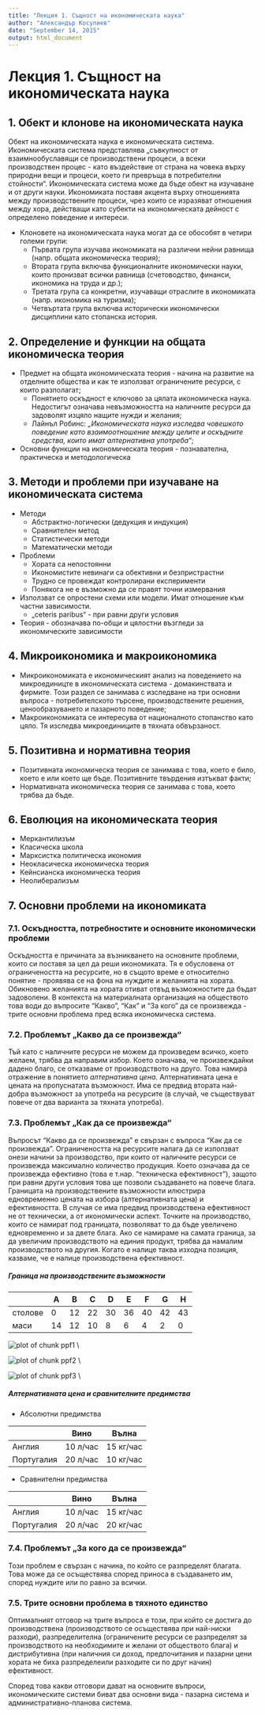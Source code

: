 ```yaml
---
title: "Лекция 1. Същност на икономическата наука"
author: "Александър Косулиев"
date: "September 14, 2015"
output: html_document
---
```


# Лекция 1. Същност на икономическата наука

## 1. Обект и клонове на икономическата наука

Обект на икономическата наука е икономическата система. Икономическата система представлява „съвкупност от взаимнообуславящи се производствени процеси, а всеки производствен процес - като въздействие от страна на човека върху природни вещи и процеси, което ги превръща в потребителни стойности“. Икономическата система може да бъде обект на изучаване и от други науки. Икономиката поставя акцента върху отношенията между производствените процеси, чрез които се изразяват отношения между хора, действащи като субекти на икономическата дейност с определено поведение и интереси.

* Клоновете на икономическата наука могат да се обособят в четири големи групи:
  * Първата група изучава икономиката на различни нейни равнища (напр. общата икономическа теория);
  * Втората група включва функционалните икономически науки, които пронизват всички равнища (счетоводство, финанси, икономика на труда и др.);
  * Третата група са конкретни, изучаващи отраслите в икономиката (напр. икономика на туризма);
  * Четвъртата група включва исторически икономически дисциплини като стопанска история.

## 2. Определение и функции на общата икономическа теория

* Предмет на общата икономическата теория - начина на развитие на отделните общества и как те използват ограничените ресурси, с които разполагат;
  * Понятието оскъдност е ключово за цялата икономическа наука. Недостигът означава невъзможността на наличните ресурси да задоволят изцяло нащите нужди и желания;
  * Лайнъл Робинс: _„Икономическата наука изследва човешкото поведение като взаимоотношение между целите и оскъдните средства, които имат алтернативна употреба“_;
* Основни функции на икономическата теория - познавателна, практическа и методологическа

## 3. Методи и проблеми при изучаване на икономическата система

* Методи
  * Абстрактно-логически (дедукция и индукция)
  * Сравнителен метод
  * Статистически методи
  * Математически методи
* Проблеми
  * Хората са непостоянни
  * Икономистите невинаги са обективни и безпристрастни
  * Трудно се провеждат контролирани експерименти
  * Понякога не е възможно да се правят точни измервания
* Използват се опростени схеми или модели. Имат отношение към частни зависимости.
  * „ceteris paribus“ - при равни други условия
* Теория - обозначава по-общи и цялостни възгледи за икономическите зависимости

## 4. Микроикономика и макроикономика

* Микроикономиката е икономическият анализ на поведението на микроединицте в икономическата система - домакинствата и фирмите. Този раздел се занимава с изследване на три основни въпроса - потребителското търсене, производствените решения, ценообразуването и пазарното поведение;
* Макроикономиката се интересува от националното стопанство като цяло. Тя изследва микроединиците в тяхната обвързаност.

## 5. Позитивна и нормативна теория

* Позитивната икономическа теория се занимава с това, което е било, което е или което ще бъде. Позитивните твърдения изтъкват факти;
* Нормативната икономическа теория се занимава с това, което трябва да бъде.

## 6. Еволюция на икономическата теория

* Меркантилизъм
* Класическа школа
* Марксистка политическа икономия
* Неокласическа икономическа теория
* Кейнсианска икономическа теория
* Неолиберализъм


## 7. Основни проблеми на икономиката

### 7.1. Оскъдността, потребностите и основните икономически проблеми

Оскъдността е причината за възникването на основните проблеми, които си поставя за цел да реши икономиката. Тя е обусловена от ограничеността на ресурсите, но в същото време е относително понятие - проявява се на фона на нуждите и желанията на хората. Обикновено желанията на хората отиват отвъд възможностите да бъдат задоволени. В контекста на материалната организация на обществото това води до въпросите “Какво”, “Как” и “За кого” да се произвежда - трите основни проблема пред всяка икономическа система.

### 7.2. Проблемът „Какво да се произвежда“

Тъй като с наличните ресурси не можем да произведем всичко, което желаем, трябва да направим избор. Което означава, че произвеждайки дадено благо, се отказваме от производството на друго. Това намира отражение в понятието _алтернативна цена_. Алтернативната цена е цената на пропуснатата възможност. Има се предвид втората най-добра възможност за употреба на ресурсите (в случай, че съществуват повече от два варианта за тяхната употреба).

### 7.3. Проблемът „Как да се произвежда“

Въпросът “Какво да се произвежда” е свързан с въпроса “Как да се произвежда”. Ограничеността на ресурсите налага да се използват онези начини за производство, при които от наличните ресурси се произвежда максимално количество продукция. Което означава да се произвежда ефективно (това е т.нар. “техническа ефективност”), защото при равни други условия това ще позволи създаването на повече блага. Границата на производствените възможности илюстрира едновременно цената на избора (алтернативната цена) и ефективността. В случая се има предвид производствена ефективност не от технически, а от икономически аспект. Точките на производство, които се намират под границата, позволяват то да бъде увеличено едновременно и за двете блага. Ако се намираме на самата граница, за да увеличим производството на единия продукт, трябва да намалим производството на другия. Когато е налице таква изходна позиция, казваме, че е налице производствена ефективност. 


##### Граница на производствените възможности

|    | A | B | C | D | E | F | G | H 
-----|---|---|---|---|---|---|---|---
столове|0|12|22|30|36|40|42|43
маси|14|12|10|8|6|4|2|0

![plot of chunk ppf1](figure/ppf1-1.png) 
\

![plot of chunk ppf2](figure/ppf2-1.png) 
\

![plot of chunk ppf3](figure/ppf3-1.png) 
\


##### Алтернативната цена и сравнителните предимства

* Абсолютни предимства

|   | Вино | Вълна 
----|------|------
Англия | 10 л/час | 15 кг/час
Португалия | 20 л/час | 10 кг/час

* Сравнителни предимства
   
|   | Вино | Вълна 
----|------|------
Англия | 10 л/час | 15 кг/час
Португалия | 20 л/час | 20 кг/час

### 7.4. Проблемът „За кого да се произвежда“

Този проблем е свързан с начина, по който се разпределят благата. Това може да се осъществява според приноса в създаването им, според нуждите или по равно за всички. 

### 7.5. Трите основни проблема в тяхното единство

Оптималният отговор на трите въпроса е този, при който се достига до производствена (производството се осъществява при най-ниски разходи), разпределителна (ограничените ресурси се разпределят за производството на необходимите и желани от обществото блага) и дистрибутивна (при наличния си доход, предпочитания и пазарни цени хората не биха разпределеили разходите си по друг начин) ефективност.

Според това какви отговори дават на основните въпроси, икономическите системи биват два основни вида - пазарна система и административно-планова система.
